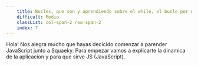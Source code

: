 ```yaml
---
    title: Bucles, que son y aprendiendo sobre el while, el bucle por excelencia.
    difficult: Medio
    classList: col-span-2 row-span-2
    index: 7
---
```

Hola! Nos alegra mucho que hayas decicido comenzar a parender JavaScript junto a Squaeky. Para empezar vamos a explicarte la dinamica de la aplicacion y para que sirve JS (JavaScript).
